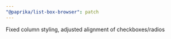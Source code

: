```yaml
---
"@paprika/list-box-browser": patch
---
```


Fixed column styling, adjusted alignment of checkboxes/radios
